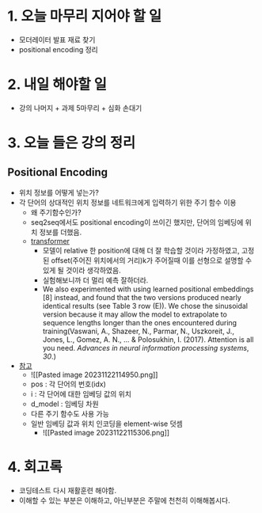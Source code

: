 
# 1. 오늘 마무리 지어야 할 일
- 모더레이터 발표 재료 찾기
- positional encoding 정리


# 2. 내일 해야할 일
- 강의 나머지 + 과제 5마무리 + 심화 손대기


# 3. 오늘 들은 강의 정리
## Positional Encoding
- 위치 정보를 어떻게 넣는가?
- 각 단어의 상대적인 위치 정보를 네트워크에게 입력하기 위한 주기 함수 이용
	- 왜 주기함수인가?
	- seq2seq에서도 positional encoding이 쓰이긴 했지만, 단어의 임베딩에 위치 정보를 더했음.
	- [transformer](https://proceedings.neurips.cc/paper/2017/file/3f5ee243547dee91fbd053c1c4a845aa-Paper.pdf)
		- 모델이 relative 한 position에 대해 더 잘 학습할 것이라 가정하였고, 고정된 offset(주어진 위치에서의 거리)k가 주어질때 이를 선형으로 설명할 수 있게 될 것이라 생각하였음.
		- 실험해보니까 더 멀리 예측 잘하더라.
		- We also experimented with using learned positional embeddings [8] instead, and found that the two versions produced nearly identical results (see Table 3 row (E)). We chose the sinusoidal version because it may allow the model to extrapolate to sequence lengths longer than the ones encountered during training(Vaswani, A., Shazeer, N., Parmar, N., Uszkoreit, J., Jones, L., Gomez, A. N., ... & Polosukhin, I. (2017). Attention is all you need. _Advances in neural information processing systems_, _30_.)
- [참고](https://www.youtube.com/watch?v=AA621UofTUA)
	- ![[Pasted image 20231122114950.png]]
	- pos : 각 단어의 번호(idx)
	- i : 각 단어에 대한 임베딩 값의 위치
	- d_model : 임베딩 차원
	- 다른 주기 함수도 사용 가능
	- 일반 임베딩 값과 위치 인코딩을 element-wise 덧셈
		- ![[Pasted image 20231122115306.png]]

# 4. 회고록
- 코딩테스트 다시 재활훈련 해야함.
- 이해할 수 있는 부분은 이해하고, 아닌부분은 주말에 천천히 이해해봅시다.